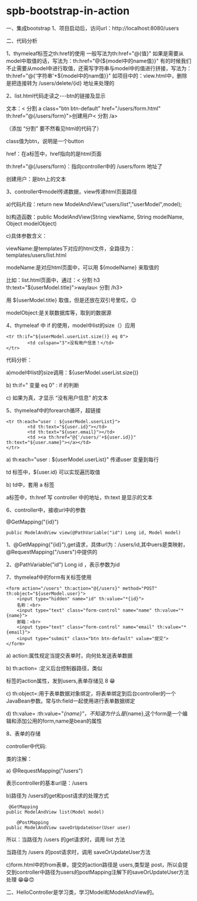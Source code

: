 # spb-bootstrap-in-action

一、集成bootstrap
1、项目启动后，访问url：http://localhost:8080/users

二、代码分析

1、thymeleaf标签之th:href的使用
一般写法为th:href="@{值}"
如果是需要从model中取值的话，写法为：th:href="@{${model中的name值}}"
有的时候我们不止需要从model中进行取值，还需写字符串与model中的值进行拼接，写法为：th:href="@{'字符串'+${model中的nam值}}"
如项目中的：view.html中，<a th:href="@{'/users/delete/'+${userModel.user.id}}">删除</a>
是把连接转为 /users/delete/{id} 地址来处理的

2、list.html代码走读之---btn的链接及显示

文本：< 分割 a class="btn btn-default" href="/users/form.html" th:href="@{/users/form}">创建用户< 分割 /a>

（添加 “分割” 要不然看见html的代码了）

class值为btn，说明是一个button

href：在a标签中，href指向的是html页面

th:href="@{/users/form}：指向controller中的 /users/form 地址了

创建用户：是btn上的文本

3、controller中model传递数据，view传递html页面路径

a)代码片段：return new ModelAndView("users/list","userModel",model);

b)构造函数：public ModelAndView(String viewName, String modelName, Object modelObject)

c)具体参数含义：

viewName:是templates下对应的html文件，全路径为：templates/users/list.html

modeName:是对应html页面中，可以用 ${modelName} 来取值的

   比如：list.html页面中，通过：< 分割 h3 th:text="${userModel.title}">waylau< 分割 /h3>

   用 ${userModel.title} 取值，但是还放在双引号里哎，😌

modelObject:是关联数据库等，取到的数据源

4、thymeleaf 中 if 的使用，model中list的size（）应用

    <tr th:if="${userModel.userList.size()} eq 0">
            <td colspan="3">没有用户信息！</td>
    </tr>

代码分析：

a)model中list的size调用：${userModel.userList.size()}

b) th:if=" 变量 eq 0" : if 的判断

c) 如果为真，才显示 “没有用户信息” 的文本

5、thymeleaf中的forearch循环，超链接

    <tr th:each="user : ${userModel.userList}">
            <td th:text="${user.id}"></td>
            <td th:text="${user.email}"></td>
            <td ><a th:href="@{'/users/'+${user.id}}" th:text="${user.name}"></a></td>
    </tr>

a) th:each="user : ${userModel.userList}" 传递user 变量到每行

td 标签中，${user.id} 可以实现遍历取值

b) td中，套用 a 标签

a标签中，th:href 写 controller 中的地址，th:text 是显示的文本

6、controller中，接收url中的参数

@GetMapping("{id}")

    public ModelAndView view(@PathVariable("id") Long id, Model model)
    
1、@GetMapping("{id}"),get请求，具体url为：/users/id,其中uers是类映射，@RequestMapping("/users")中提供的

2、@PathVariable("id") Long id ，表示参数为id

7、thymeleaf中的form有关标签使用

    <form action="/users" th:action="@{/users}" method="POST" th:object="${userModel.user}">
        <input type="hidden" name="id" th:value="*{id}">
        名称：<br>
        <input type="text" class="form-control" name="name" th:value="*{name}">
        邮箱：<br>
        <input type="text" class="form-control" name="email" th:value="*{email}">
        <input type="submit" class="btn btn-default" value="提交">
    </form>
    
   a) action:属性规定当提交表单时，向何处发送表单数据
    
   b) th:action= :定义后台控制器路径，类似<form>标签的action属性，发到users,表单存储见 8 😁
   
   c) th:object=:用于表单数据对象绑定，将表单绑定到后台controller的一个JavaBean参数。常与th:field一起使用进行表单数据绑定
   
   d) th:value= :th:value="*{name}"，不知道为什么是*{name},这个form是一个编辑和添加公用的form,name是bean的属性
 
 8、表单的存储
 
 controller中代码:
 
 类的注解：
 
a) @RequestMapping("/users")

表示controller的基本url是：/users

b)路径为 /users的get和post请求的处理方式

     @GetMapping
    public ModelAndView list(Model model)
    
        @PostMapping
    public ModelAndView saveOrUpdateUser(User user) 

所以：当路径为 /users 的get请求时，调用 list 方法

当路径为 /users 的post请求时，调用 saveOrUpdateUser方法

c)form.html中的from表单，提交的action路径是 users,类型是 post，所以会提交到controller中路径为users的postMapping注解下的saveOrUpdateUser方法处理 😁😁😊

二、HelloController是学习类，学习Model和ModelAndView的。
